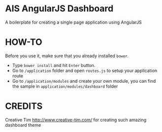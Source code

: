 # AIS AngularJS Dashboard

A boilerplate for creating a single page application using AngularJS

# HOW-TO

Before you use it, make sure that you already installed `bower`.

- Type `bower install` and hit `Enter` button.
- Go to `/application` folder and open `routes.js` to setup your application route
- Go to `/application/modules` and create your own module, you can find the sample in `application/modules/dashboard` folder

# CREDITS

Creative Tim <http://www.creative-tim.com/> for creating such amazing dashboard theme
